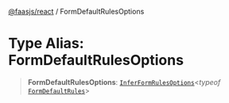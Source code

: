 [@faasjs/react](../README.md) / FormDefaultRulesOptions

# Type Alias: FormDefaultRulesOptions

> **FormDefaultRulesOptions**: [`InferFormRulesOptions`](InferFormRulesOptions.md)\<*typeof* [`FormDefaultRules`](../variables/FormDefaultRules.md)\>
